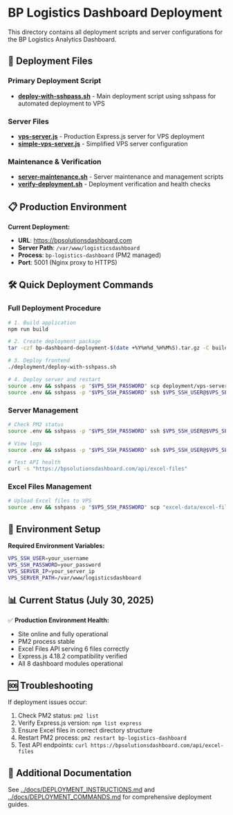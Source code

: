 # BP Logistics Dashboard Deployment

This directory contains all deployment scripts and server configurations for the BP Logistics Analytics Dashboard.

## 🚀 Deployment Files

### Primary Deployment Script
- **[deploy-with-sshpass.sh](./deploy-with-sshpass.sh)** - Main deployment script using sshpass for automated deployment to VPS

### Server Files
- **[vps-server.js](./vps-server.js)** - Production Express.js server for VPS deployment
- **[simple-vps-server.js](./simple-vps-server.js)** - Simplified VPS server configuration

### Maintenance & Verification
- **[server-maintenance.sh](./server-maintenance.sh)** - Server maintenance and management scripts
- **[verify-deployment.sh](./verify-deployment.sh)** - Deployment verification and health checks

## 📋 Production Environment

**Current Deployment:**
- **URL**: https://bpsolutionsdashboard.com
- **Server Path**: `/var/www/logisticsdashboard`
- **Process**: `bp-logistics-dashboard` (PM2 managed)
- **Port**: 5001 (Nginx proxy to HTTPS)

## 🛠️ Quick Deployment Commands

### Full Deployment Procedure
```bash
# 1. Build application
npm run build

# 2. Create deployment package
tar -czf bp-dashboard-deployment-$(date +%Y%m%d_%H%M%S).tar.gz -C build .

# 3. Deploy frontend
./deployment/deploy-with-sshpass.sh

# 4. Deploy server and restart
source .env && sshpass -p "$VPS_SSH_PASSWORD" scp deployment/vps-server.js $VPS_SSH_USER@$VPS_SERVER_IP:$VPS_SERVER_PATH/
source .env && sshpass -p "$VPS_SSH_PASSWORD" ssh $VPS_SSH_USER@$VPS_SERVER_IP "cd $VPS_SERVER_PATH && pm2 restart bp-logistics-dashboard"
```

### Server Management
```bash
# Check PM2 status
source .env && sshpass -p "$VPS_SSH_PASSWORD" ssh $VPS_SSH_USER@$VPS_SERVER_IP "pm2 list"

# View logs
source .env && sshpass -p "$VPS_SSH_PASSWORD" ssh $VPS_SSH_USER@$VPS_SERVER_IP "pm2 logs bp-logistics-dashboard --lines 20"

# Test API health
curl -s "https://bpsolutionsdashboard.com/api/excel-files"
```

### Excel Files Management
```bash
# Upload Excel files to VPS
source .env && sshpass -p "$VPS_SSH_PASSWORD" scp "excel-data/excel-files/"*.xlsx $VPS_SSH_USER@$VPS_SERVER_IP:$VPS_SERVER_PATH/excel-data/excel-files/
```

## 🔧 Environment Setup

**Required Environment Variables:**
```bash
VPS_SSH_USER=your_username
VPS_SSH_PASSWORD=your_password
VPS_SERVER_IP=your_server_ip
VPS_SERVER_PATH=/var/www/logisticsdashboard
```

## 📊 Current Status (July 30, 2025)

✅ **Production Environment Health:**
- Site online and fully operational
- PM2 process stable
- Excel Files API serving 6 files correctly
- Express.js 4.18.2 compatibility verified
- All 8 dashboard modules operational

## 🆘 Troubleshooting

If deployment issues occur:
1. Check PM2 status: `pm2 list`
2. Verify Express.js version: `npm list express`
3. Ensure Excel files in correct directory structure
4. Restart PM2 process: `pm2 restart bp-logistics-dashboard`
5. Test API endpoints: `curl https://bpsolutionsdashboard.com/api/excel-files`

## 📖 Additional Documentation

See [../docs/DEPLOYMENT_INSTRUCTIONS.md](../docs/DEPLOYMENT_INSTRUCTIONS.md) and [../docs/DEPLOYMENT_COMMANDS.md](../docs/DEPLOYMENT_COMMANDS.md) for comprehensive deployment guides.